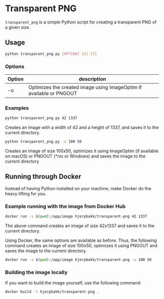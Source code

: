 # Transparent PNG

`transparent_png` is a simple Python script for creating a transparent PNG of a given size.

## Usage

```bash
python transparent_png.py [OPTION] [X] [Y]
```

### Options

| Option | description                                                         |
|--------|---------------------------------------------------------------------|
| -o     | Optimizes the created image using ImageOptim if available or PNGOUT |

### Examples

```bash
python transparent_png.py 42 1337
```

Creates an image with a width of 42 and a height of 1337, and saves it to the current directory.

```bash
python transparent_png.py -o 100 50
```

Creates an image of size 100x50, optimizes it using ImageOptim (if available on macOS) or PNGOUT (*nix or Windows) and saves the image to the current directory

## Running through Docker

Instead of having Python installed on your machine, make Docker do the heavy lifting for you.

### Example running with the image from Docker Hub

```bash
docker run -v $(pwd):/app/image hjerpbakk/transparent-png 42 1337
```

The above command creates an image of size 42x1337 and saves it to the current directory.

Using Docker, the same options are available as before. Thus, the following command creates an image of size 100x50, optimizes it using PNGOUT and saves the image to the current directory.

```bash
docker run -v $(pwd):/app/image hjerpbakk/transparent-png -o 100 50
```

### Building the image locally

If you want to build the image yourself, use the following command:

```bash
docker build -t hjerpbakk/transparent-png .
```

